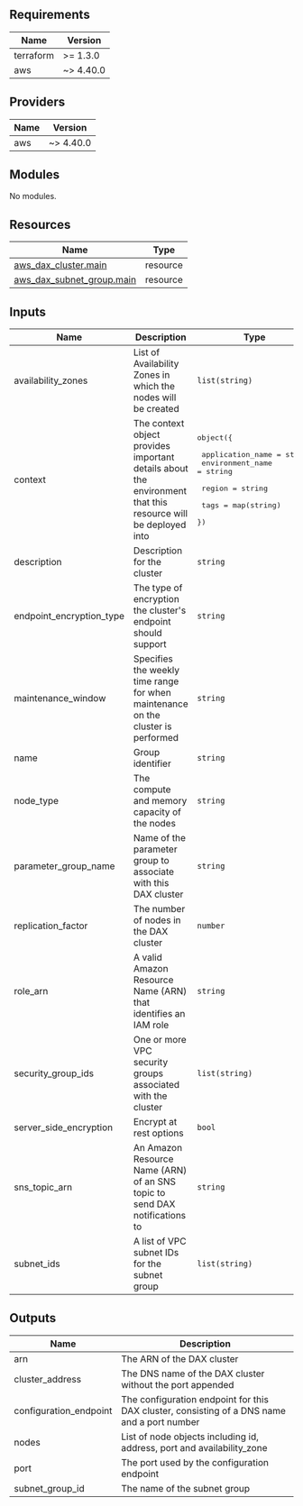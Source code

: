 [comment]: # (BEGIN_TF_DOCS)

## Requirements

| Name | Version |
|------|---------|
| terraform | >= 1.3.0 |
| aws | ~> 4.40.0 |

## Providers

| Name | Version |
|------|---------|
| aws | ~> 4.40.0 |

## Modules

No modules.

## Resources

| Name | Type |
|------|------|
| [aws_dax_cluster.main](https://registry.terraform.io/providers/hashicorp/aws/latest/docs/resources/dax_cluster) | resource |
| [aws_dax_subnet_group.main](https://registry.terraform.io/providers/hashicorp/aws/latest/docs/resources/dax_subnet_group) | resource |

## Inputs

| Name | Description | Type | Default | Required |
|------|-------------|------|---------|:--------:|
| availability\_zones | List of Availability Zones in which the nodes will be created | `list(string)` | `null` | no |
| context | The context object provides important details about the environment that this resource will be deployed into | <pre>object({<br><br>    application_name = string<br>    environment_name = string<br><br>    region = string<br><br>    tags = map(string)<br>  })</pre> | n/a | yes |
| description | Description for the cluster | `string` | `null` | no |
| endpoint\_encryption\_type | The type of encryption the cluster's endpoint should support | `string` | `"TLS"` | no |
| maintenance\_window | Specifies the weekly time range for when maintenance on the cluster is performed | `string` | `null` | no |
| name | Group identifier | `string` | n/a | yes |
| node\_type | The compute and memory capacity of the nodes | `string` | n/a | yes |
| parameter\_group\_name | Name of the parameter group to associate with this DAX cluster | `string` | `null` | no |
| replication\_factor | The number of nodes in the DAX cluster | `number` | n/a | yes |
| role\_arn | A valid Amazon Resource Name (ARN) that identifies an IAM role | `string` | n/a | yes |
| security\_group\_ids | One or more VPC security groups associated with the cluster | `list(string)` | `null` | no |
| server\_side\_encryption | Encrypt at rest options | `bool` | `true` | no |
| sns\_topic\_arn | An Amazon Resource Name (ARN) of an SNS topic to send DAX notifications to | `string` | `null` | no |
| subnet\_ids | A list of VPC subnet IDs for the subnet group | `list(string)` | n/a | yes |

## Outputs

| Name | Description |
|------|-------------|
| arn | The ARN of the DAX cluster |
| cluster\_address | The DNS name of the DAX cluster without the port appended |
| configuration\_endpoint | The configuration endpoint for this DAX cluster, consisting of a DNS name and a port number |
| nodes | List of node objects including id, address, port and availability\_zone |
| port | The port used by the configuration endpoint |
| subnet\_group\_id | The name of the subnet group |

[comment]: # (END_TF_DOCS)